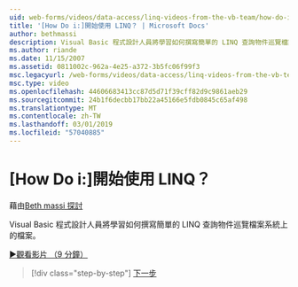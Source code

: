 ```yaml
---
uid: web-forms/videos/data-access/linq-videos-from-the-vb-team/how-do-i-get-started-with-linq
title: '[How Do i:]開始使用 LINQ？ | Microsoft Docs'
author: bethmassi
description: Visual Basic 程式設計人員將學習如何撰寫簡單的 LINQ 查詢物件巡覽檔案系統上的檔案。
ms.author: riande
ms.date: 11/15/2007
ms.assetid: 0811002c-962a-4e25-a372-3b5fc06f99f3
msc.legacyurl: /web-forms/videos/data-access/linq-videos-from-the-vb-team/how-do-i-get-started-with-linq
msc.type: video
ms.openlocfilehash: 44606683413cc87d5d71f39cff82d9c9861aeb29
ms.sourcegitcommit: 24b1f6decbb17bb22a45166e5fdb0845c65af498
ms.translationtype: MT
ms.contentlocale: zh-TW
ms.lasthandoff: 03/01/2019
ms.locfileid: "57040885"
---
```

<a name="how-do-i-get-started-with-linq"></a>[How Do i:]開始使用 LINQ？
====================
藉由[Beth massi 探討](https://github.com/bethmassi)

Visual Basic 程式設計人員將學習如何撰寫簡單的 LINQ 查詢物件巡覽檔案系統上的檔案。

[&#9654;觀看影片 （9 分鐘）](https://channel9.msdn.com/Blogs/ASP-NET-Site-Videos/how-do-i-get-started-with-linq)

> [!div class="step-by-step"]
> [下一步](how-do-i-perform-group-and-aggregate-queries.md)
